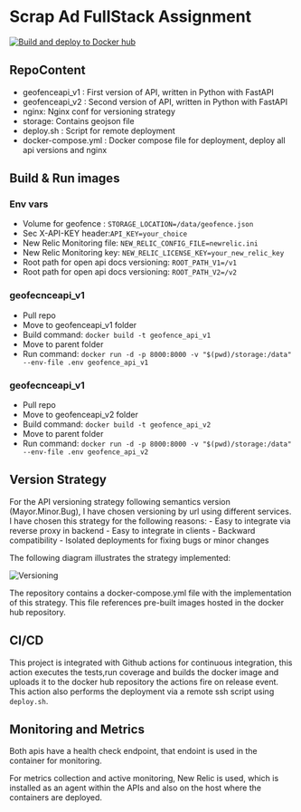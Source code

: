 # Scrap Ad FullStack Assignment

[![Build and deploy to Docker hub](https://github.com/hastman/scrap-ad-assigment/actions/workflows/deployment-apis.yml/badge.svg?branch=main&event=release)](https://github.com/hastman/scrap-ad-assigment/actions/workflows/deployment-apis.yml)

## RepoContent

- geofenceapi_v1 : First version of API, written in Python with FastAPI
- geofenceapi_v2 : Second version of API, written in Python with FastAPI
- nginx: Nginx conf for versioning strategy
- storage: Contains geojson file
- deploy.sh : Script for remote deployment
- docker-compose.yml : Docker compose file for deployment, deploy all api versions and nginx

## Build & Run images

### Env vars

- Volume for geofence : `STORAGE_LOCATION=/data/geofence.json`
- Sec X-API-KEY header:`API_KEY=your_choice`
- New Relic Monitoring file: `NEW_RELIC_CONFIG_FILE=newrelic.ini`
- New Relic Monitoring key: `NEW_RELIC_LICENSE_KEY=your_new_relic_key`
- Root path for open api docs versioning: `ROOT_PATH_V1=/v1`
- Root path for open api docs versioning: `ROOT_PATH_V2=/v2`

### geofecnceapi_v1

- Pull repo
- Move to geofenceapi_v1 folder
- Build command: `docker build -t geofence_api_v1`
- Move to parent folder
- Run command: `docker run -d -p 8000:8000 -v "$(pwd)/storage:/data" --env-file .env geofence_api_v1`

### geofecnceapi_v1

- Pull repo
- Move to geofenceapi_v2 folder
- Build command: `docker build -t geofence_api_v2`
- Move to parent folder
- Run command: `docker run -d -p 8000:8000 -v "$(pwd)/storage:/data" --env-file .env geofence_api_v2`

## Version Strategy

For the API versioning strategy following semantics version (Mayor.Minor.Bug), I have chosen versioning by url using different services.
I have chosen this strategy for the following reasons: - Easy to integrate via reverse proxy in backend - Easy to integrate in clients - Backward compatibility - Isolated deployments for fixing bugs or minor changes

The following diagram illustrates the strategy implemented:

![Versioning](https://www2.online-converting.com/upload/api_f149f584b9/result.jpg)

The repository contains a docker-compose.yml file with the implementation of this strategy. This file references pre-built images hosted in the docker hub repository.

## CI/CD

This project is integrated with Github actions for continuous integration, this action executes the tests,run coverage and builds the docker image and uploads it to the docker hub repository the actions fire on release event. This action also performs the deployment via a remote ssh script using `deploy.sh`.

## Monitoring and Metrics

Both apis have a health check endpoint, that endoint is used in the container for monitoring.

For metrics collection and active monitoring, New Relic is used, which is installed as an agent within the APIs and also on the host where the containers are deployed.
